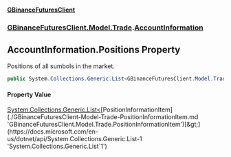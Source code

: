#### [GBinanceFuturesClient](./index.md 'index')
### [GBinanceFuturesClient.Model.Trade](./GBinanceFuturesClient-Model-Trade.md 'GBinanceFuturesClient.Model.Trade').[AccountInformation](./GBinanceFuturesClient-Model-Trade-AccountInformation.md 'GBinanceFuturesClient.Model.Trade.AccountInformation')
## AccountInformation.Positions Property
Positions of all sumbols in the market.  
```csharp
public System.Collections.Generic.List<GBinanceFuturesClient.Model.Trade.PositionInformationItem> Positions { get; set; }
```
#### Property Value
[System.Collections.Generic.List&lt;](https://docs.microsoft.com/en-us/dotnet/api/System.Collections.Generic.List-1 'System.Collections.Generic.List`1')[PositionInformationItem](./GBinanceFuturesClient-Model-Trade-PositionInformationItem.md 'GBinanceFuturesClient.Model.Trade.PositionInformationItem')[&gt;](https://docs.microsoft.com/en-us/dotnet/api/System.Collections.Generic.List-1 'System.Collections.Generic.List`1')  
